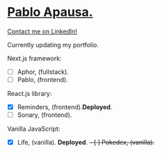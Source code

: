 # [Pablo Apausa.](https://apausa.dev)
[Contact me on LinkedIn!](https://www.linkedin.com/in/apausa/)

Currently updating my portfolio.

Next.js framework:
- [ ] Aphor, (fullstack).
- [ ] Pablo, (frontend).

React.js library:
- [x] Reminders, (frontend).**Deployed**.
- [ ] Sonary, (frontend).

Vanilla JavaScript: 
- [x] Life, (vanilla). **Deployed**.
<del>- [ ] Pokedex, (vanilla).</del>
